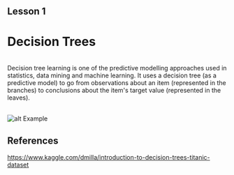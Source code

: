 ## Lesson 1
# Decision Trees
<br/>
Decision tree learning is one of the predictive modelling approaches used in statistics, data mining and machine learning. It uses a decision tree (as a predictive model) to go from observations about an item (represented in the branches) to conclusions about the item's target value (represented in the leaves).
<br/>
<br/>

![alt Example](https://devopedia.org/images/article/168/2041.1555312516.png)

## References
https://www.kaggle.com/dmilla/introduction-to-decision-trees-titanic-dataset
